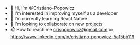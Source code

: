 - 👋 Hi, I’m @Cristiano-Popowicz
- 👀 I'm interested in improving myself as a developer
- 🌱 I’m currently learning React Native
- 💞️ I'm looking to collaborate on new projects
- 📫 How to reach me crispopowicz@gmail.com or https://www.linkedin.com/in/cristiano-popowicz-5a15bb119

<!---
Cristiano-Popowicz/Cristiano-Popowicz is a ✨ special ✨ repository because its `README.md` (this file) appears on your GitHub profile.
You can click the Preview link to take a look at your changes.
--->
